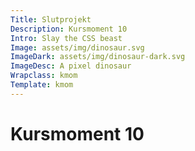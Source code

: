 ```yaml
---
Title: Slutprojekt
Description: Kursmoment 10
Intro: Slay the CSS beast
Image: assets/img/dinosaur.svg
ImageDark: assets/img/dinosaur-dark.svg
ImageDesc: A pixel dinosaur
Wrapclass: kmom
Template: kmom
---
```


# Kursmoment 10
